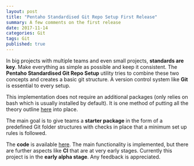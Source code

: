 ```yaml
---
layout: post
title: "Pentaho Standardised Git Repo Setup First Release"
summary: A few comments on the first release
date: 2017-11-14
categories: Git
tags: Git
published: true
---
```


In big projects with multiple teams and even small projects, **standards are key**. Make everything as simple as possible and keep it consistent. The **Pentaho Standardised Git Repo Setup** utility tries to combine these two concepts and creates a basic git structure. A version control system like **Git** is essential to every setup.

This implementation does not require an additional packages (only relies on bash which is usually installed by default). It is one method of putting all the theory outline [here](https://github.com/diethardsteiner/pentaho-standardised-git-repo-setup/blob/master/presentations/pcm2017.md) into place. 

The main goal is to give teams a **starter package** in the form of a predefined Git folder structures with checks in place that a minimum set up rules is followed.

The **code** is available [here](https://github.com/diethardsteiner/pentaho-standardised-git-repo-setup). The main functionality is implemented, but there are further aspects like **CI** that are at very early stages. Currently this project is in the **early alpha stage**. Any feedback is appreciated.